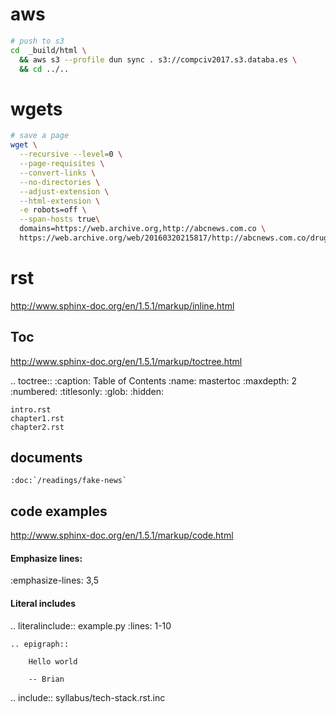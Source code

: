 # aws


```sh
# push to s3
cd  _build/html \
  && aws s3 --profile dun sync . s3://compciv2017.s3.databa.es \
  && cd ../..
```

# wgets


```sh
# save a page
wget \
  --recursive --level=0 \
  --page-requisites \
  --convert-links \
  --no-directories \
  --adjust-extension \
  --html-extension \
  -e robots=off \
  --span-hosts true\
  domains=https://web.archive.org,http://abcnews.com.co \
  https://web.archive.org/web/20160320215817/http://abcnews.com.co/drug-kingpin-el-chapo-escapes-mexican-prison-once-again/ 
```



# rst

http://www.sphinx-doc.org/en/1.5.1/markup/inline.html

## Toc

http://www.sphinx-doc.org/en/1.5.1/markup/toctree.html

.. toctree::
    :caption: Table of Contents
    :name: mastertoc
    :maxdepth: 2
    :numbered:
    :titlesonly:
    :glob:
    :hidden:

    intro.rst
    chapter1.rst
    chapter2.rst

## documents

    :doc:`/readings/fake-news`


## code examples

http://www.sphinx-doc.org/en/1.5.1/markup/code.html

#### Emphasize lines:

  :emphasize-lines: 3,5


#### Literal includes

.. literalinclude:: example.py
   :lines: 1-10




    .. epigraph::
      
        Hello world

        -- Brian



.. include:: syllabus/tech-stack.rst.inc

